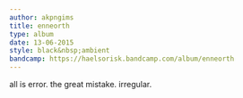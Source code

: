 ```yaml
---
author: akpngims
title: enneorth
type: album
date: 13-06-2015
style: black&nbsp;ambient
bandcamp: https://haelsorisk.bandcamp.com/album/enneorth
---
```


all is error. the great mistake. irregular.
